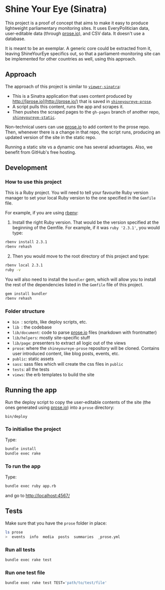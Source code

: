 # Shine Your Eye (Sinatra)

This project is a proof of concept that aims to make it easy to produce lightweight parliamentary monitoring sites. It uses EveryPolitician data, user-editable data (through [prose.io](http://prose.io/)), and CSV data. It doesn't use a database.

It is meant to be an exemplar. A generic core could be extracted from it, leaving ShineYourEye specifics out, so that a parliament-monitoring site can be implemented for other countries as well, using this approach.

## Approach

The approach of this project is similar to [`viewer-sinatra`](https://github.com/everypolitician/viewer-sinatra):

* This is a Sinatra application that uses content produced by <http://[prose.io](http://prose.io/)> that is saved in [`shineyoureye-prose`](https://github.com/theyworkforyou/shineyoureye-prose).
* A script pulls this content, runs the app and scrapes it.
* Then pushes the scraped pages to the `gh-pages` branch of another repo, [`shineyoureye-static`](https://github.com/theyworkforyou/shineyoureye-static).

Non-technical users can use [prose.io](http://prose.io/) to add content to the prose repo. Then, whenever there is a change in that repo, the script runs, producing an updated version of the site in the static repo.

Running a static site vs a dynamic one has several advantages. Also, we benefit from GitHub's free hosting.


## Development


### How to use this project

This is a Ruby project.
You will need to tell your favourite Ruby version manager to set your local Ruby version to the one specified in the `Gemfile` file.

For example, if you are using [rbenv](https://cbednarski.com/articles/installing-ruby/):

1. Install the right Ruby version. That would be the version specified at the beginning of the Gemfile. For example, if it was `ruby '2.3.1'`, you would type:
```bash
rbenv install 2.3.1
rbenv rehash
```
2. Then you would move to the root directory of this project and type:
```bash
rbenv local 2.3.1
ruby -v
```

You will also need to install the `bundler` gem, which will allow you to install the rest of the dependencies listed in the `Gemfile` file of this project.

```bash
gem install bundler
rbenv rehash
```


### Folder structure

* `bin `: scripts, like deploy scripts, etc.
* `lib `: the codebase
* `lib/document`: code to parse [prose.io](http://prose.io/) files (markdown with frontmatter)
* `lib/helpers`: mostly site-specific stuff
* `lib/page`: presenters to extract all logic out of the views
* `prose`: where the `shineyoureye-prose` repository will be cloned. Contains user introduced content, like blog posts, events, etc.
* `public`: static assets
* `sass`: sass files which will create the css files in `public`
* `tests`: all the tests
* `views`: the erb templates to build the site


## Running the app

Run the deploy script to copy the user-editable contents of the site (the ones generated using [prose.io](http://prose.io/)) into a `prose` directory:

```
bin/deploy
```

### To initialise the project

Type:

```bash
bundle install
bundle exec rake
```

### To run the app

Type:

```bash
bundle exec ruby app.rb
```

and go to <http://localhost:4567/>


## Tests

Make sure that you have the `prose` folder in place:

```bash
ls prose
>  events  info  media  posts  summaries  _prose.yml
```

### Run all tests

```bash
bundle exec rake test
```

### Run one test file

```bash
bundle exec rake test TEST='path/to/test/file'
```
